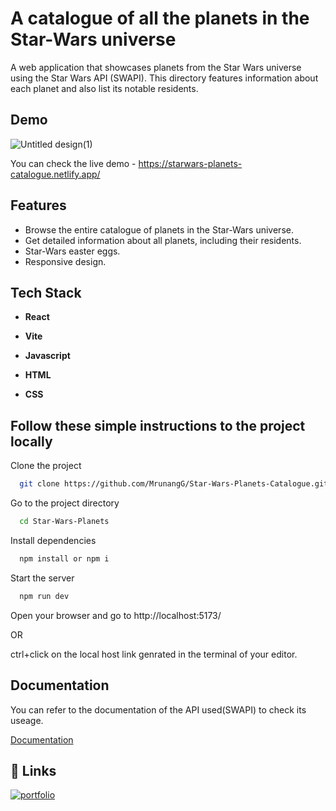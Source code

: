 
# A catalogue of all the planets in the Star-Wars universe

A web application that showcases planets from the Star Wars universe using the Star Wars API (SWAPI). This directory features information about each planet and also list its notable residents.


## Demo

![Untitled design(1)](https://github.com/MrunangG/Star-Wars-Planets-Catalogue/assets/110838504/d93c9000-a05d-4f90-b635-6aad703bec82)

You can check the live demo - https://starwars-planets-catalogue.netlify.app/
## Features

- Browse the entire catalogue of planets in the Star-Wars universe. 
- Get detailed information about all planets, including their residents.
- Star-Wars easter eggs. 
- Responsive design.


## Tech Stack

- **React** 

- **Vite** 

- **Javascript**

- **HTML**

- **CSS**

## Follow these simple instructions to the project locally

Clone the project

```bash
  git clone https://github.com/MrunangG/Star-Wars-Planets-Catalogue.git
```

Go to the project directory

```bash
  cd Star-Wars-Planets
```

Install dependencies

```bash
  npm install or npm i
```

Start the server

```bash
  npm run dev
```
Open your browser and go to http://localhost:5173/

OR

ctrl+click on the local host link genrated in the terminal of your editor.
## Documentation
You can refer to the documentation of the API used(SWAPI) to check its useage.

[Documentation](https://www.swapi.tech/documentation)


## 🔗 Links
[![portfolio](https://img.shields.io/badge/my_portfolio-000?style=for-the-badge&logo=ko-fi&logoColor=white)](https://mrunang.site/)
